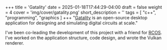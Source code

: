 +++
title = 'Gatality'
date = 2025-01-18T17:44:29-04:00
draft = false
weight = 4
cover = 'img/cover/gatality.png'
short_description = ''
tags = [
    "c++",
    "programming",
    "graphics
]
+++
"[Gatality](https://gatality.com/) is an open-source desktop application for designing and simulating digital circuits at scale."

I've been co-leading the development of this project with a friend for [RCOS](https://handbook.rcos.io/#/?id=main). I've worked on the application structure, code design, and wrote the Vulkan renderer.
